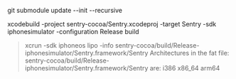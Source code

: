 git submodule update --init --recursive

xcodebuild -project sentry-cocoa/Sentry.xcodeproj -target Sentry -sdk iphonesimulator -configuration Release build

> xcrun -sdk iphoneos lipo -info sentry-cocoa/build/Release-iphonesimulator/Sentry.framework/Sentry
Architectures in the fat file: sentry-cocoa/build/Release-iphonesimulator/Sentry.framework/Sentry are: i386 x86_64 arm64 
